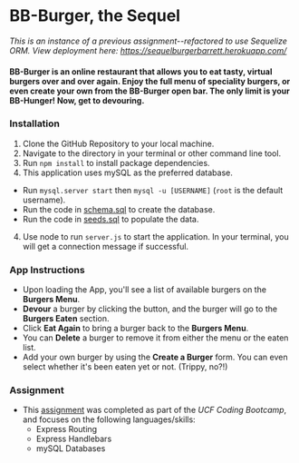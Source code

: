 # BB-Burger, the Sequel

*This is an instance of a previous assignment--refactored to use Sequelize ORM. View deployment here: https://sequelburgerbarrett.herokuapp.com/*

#### BB-Burger is an online restaurant that allows you to eat tasty, virtual burgers over and over again. Enjoy the full menu of speciality burgers, or even create your own from the BB-Burger open bar. The only limit is your BB-Hunger! Now, get to devouring.

### Installation
1. Clone the GitHub Repository to your local machine.
2. Navigate to the directory in your terminal or other command line tool.
3. Run `npm install` to install package dependencies.
3. This application uses mySQL as the preferred database.
  * Run `mysql.server start` then `mysql -u [USERNAME]` (`root` is the default username).
  * Run the code in [schema.sql](https://github.com/bear9151/burger/blob/master/db/schema.sql) to create the database.
  * Run the code in [seeds.sql](https://github.com/bear9151/burger/blob/master/db/seeds.sql) to populate the data.
4. Use node to run `server.js` to start the application. In your terminal, you will get a connection message if successful.

### App Instructions
* Upon loading the App, you'll see a list of available burgers on the **Burgers Menu**.
* **Devour** a burger by clicking the button, and the burger will go to the **Burgers Eaten** section.
* Click **Eat Again** to bring a burger back to the **Burgers Menu**.
* You can **Delete** a burger to remove it from either the menu or the eaten list.
* Add your own burger by using the **Create a Burger** form. You can even select whether it's been eaten yet or not. (Trippy, no?!)

### Assignment
* This [assignment](https://github.com/UCF-Coding-Boot-Camp/01-2017-VW-Class-Content/blob/master/Homework/Week-14/Instructions/homework_instructions.md) was completed as part of the *UCF Coding Bootcamp*, and focuses on the following languages/skills:
  * Express Routing
  * Express Handlebars
  * mySQL Databases
